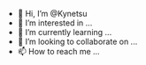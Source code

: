 - 👋 Hi, I’m @Kynetsu
- 👀 I’m interested in ...
- 🌱 I’m currently learning ...
- 💞️ I’m looking to collaborate on ...
- 📫 How to reach me ...

<!---
Kynetsu/Kynetsu is a ✨ special ✨ repository because its `README.md` (this file) appears on your GitHub profile.
You can click the Preview link to take a look at your changes.
--->
